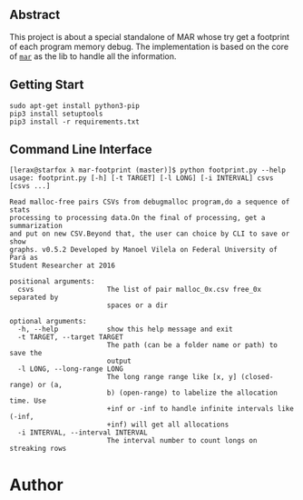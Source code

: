 ## Abstract

This project is about a special standalone of MAR whose try get a footprint of each program memory debug. The implementation is based on the core of [`mar`](https://gitlab.com/ryukinix/mar) as the lib to handle all the information.

## Getting Start

```
sudo apt-get install python3-pip
pip3 install setuptools
pip3 install -r requirements.txt
```

## Command Line Interface
```
[lerax@starfox λ mar-footprint (master)]$ python footprint.py --help
usage: footprint.py [-h] [-t TARGET] [-l LONG] [-i INTERVAL] csvs [csvs ...]

Read malloc-free pairs CSVs from debugmalloc program,do a sequence of stats
processing to processing data.On the final of processing, get a summarization
and put on new CSV.Beyond that, the user can choice by CLI to save or show
graphs. v0.5.2 Developed by Manoel Vilela on Federal University of Pará as
Student Researcher at 2016

positional arguments:
  csvs                  The list of pair malloc_0x.csv free_0x separated by
                        spaces or a dir

optional arguments:
  -h, --help            show this help message and exit
  -t TARGET, --target TARGET
                        The path (can be a folder name or path) to save the
                        output
  -l LONG, --long-range LONG
                        The long range range like [x, y] (closed-range) or (a,
                        b) (open-range) to labelize the allocation time. Use
                        +inf or -inf to handle infinite intervals like (-inf,
                        +inf) will get all allocations
  -i INTERVAL, --interval INTERVAL
                        The interval number to count longs on streaking rows
```

# Author